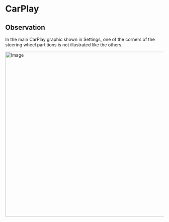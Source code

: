 # CarPlay

## Observation

In the main CarPlay graphic shown in Settings, one of the corners of the steering wheel partitions is not illustrated like the others.

<img width="600" height="524" alt="Image" src="https://github.com/user-attachments/assets/7049fdfe-44f8-4c20-a791-6669c0208624" />